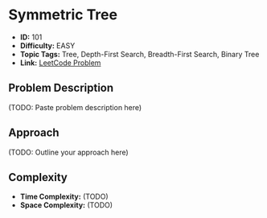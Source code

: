 # Symmetric Tree

- **ID:** 101
- **Difficulty:** EASY
- **Topic Tags:** Tree, Depth-First Search, Breadth-First Search, Binary Tree
- **Link:** [LeetCode Problem](https://leetcode.com/problems/symmetric-tree/description/)

## Problem Description

(TODO: Paste problem description here)

## Approach

(TODO: Outline your approach here)

## Complexity

- **Time Complexity:** (TODO)
- **Space Complexity:** (TODO)
